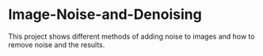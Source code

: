 # Image-Noise-and-Denoising
This project shows different methods of adding noise to images and how to remove noise and the results.
